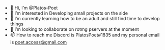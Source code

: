 - 👋 Hi, I’m @Platos-Poet
- 👀 I’m interested in Developing small projects on the side
- 🌱 I’m currently learning how to be an adult and still find time to develop things
- 💞️ I’m looking to collaborate on rotmg pservers at the moment
- 📫 How to reach me Discord is PlatosPoet#1835 and my personal email is poet.access@gmail.com

<!---
Platos-Poet/Platos-Poet is a ✨ special ✨ repository because its `README.md` (this file) appears on your GitHub profile.
You can click the Preview link to take a look at your changes.
--->

